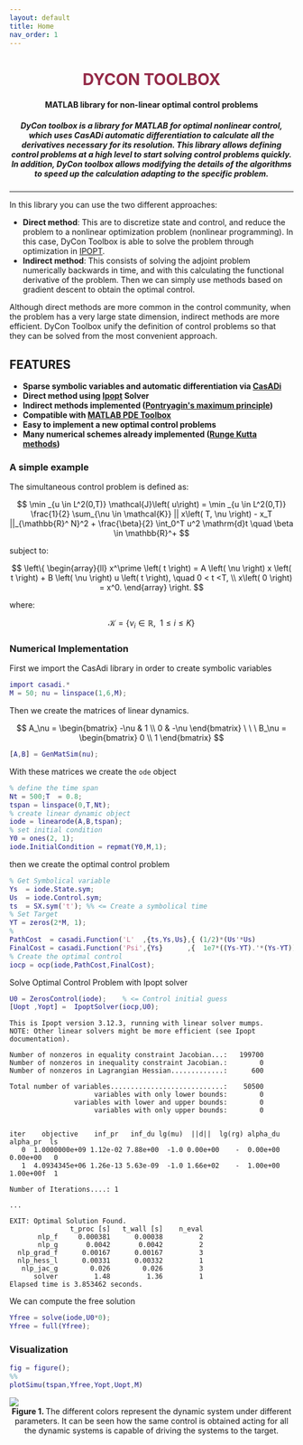 ```yaml
---
layout: default
title: Home
nav_order: 1
---
```

<center>
<h1 style="color:#942947"><b>DYCON TOOLBOX</b></h1>
<h4> <b>MATLAB library for non-linear optimal control problems</b></h4>

<h5>DyCon toolbox is a library for MATLAB for optimal nonlinear control, which uses CasADi automatic differentiation to calculate all the derivatives necessary for its resolution. This library allows defining control problems at a high level to start solving control problems quickly. In addition, DyCon toolbox allows modifying the details of the algorithms to speed up the calculation adapting to the specific problem.</h5>
</center>
<hr>

In this library you can use the two different approaches:

- **Direct method**: This are to discretize state and control, and reduce the problem to a nonlinear optimization problem (nonlinear programming). In this case, DyCon Toolbox is able to solve the problem through optimization in <a href="https://en.wikipedia.org/wiki/IPOPT">IPOPT</a>.
- **Indirect method**: This consists of solving the adjoint problem numerically backwards in time, and with this calculating the functional derivative of the problem. Then we can simply use methods based on gradient descent to obtain the optimal control.

Although direct methods are more common in the control community, when the problem has a very large state dimension, indirect methods are more efficient. DyCon Toolbox  unify the definition of control problems so that they can be solved from the most convenient approach.

<h2><b>FEATURES</b></h2>

- **Sparse symbolic variables and automatic differentiation via <a href="https://web.casadi.org/">CasADi</a>**
- **Direct method using <a href="https://coin-or.github.io/Ipopt/">Ipopt</a> Solver**
- **Indirect methods implemented (<a href="https://en.wikipedia.org/wiki/Pontryagin%27s_maximum_principle">Pontryagin's maximum principle</a>)**
- **Compatible with <a href="https://es.mathworks.com/products/pde.html">MATLAB PDE Toolbox</a>**
- **Easy to implement a new optimal control problems**
- **Many numerical schemes already implemented (<a href="https://en.wikipedia.org/wiki/List_of_Runge%E2%80%93Kutta_methods">Runge Kutta methods</a>)**

### A simple example

The simultaneous control problem is defined as:

$$
\min _{u \in L^2(0,T)} \mathcal{J}\left( u\right) = 
\min _{u \in L^2(0,T)} \frac{1}{2}  \sum_{\nu \in \mathcal{K}}  || x\left( T, \nu \right) - x_T ||_{\mathbb{R}^ N}^2  + 
\frac{\beta}{2} \int_0^T u^2 \mathrm{d}t \quad \beta \in \mathbb{R}^+
$$

subject to:

$$
\left\{
\begin{array}{ll}
x^\prime \left( t \right) = A \left( \nu \right) x \left( t \right) + B \left( \nu \right) u \left( t \right), \quad 0 < t <T, \\
x\left( 0 \right) = x^0.
\end{array}
\right.
$$

where:

$$
\mathcal{K}= \left\{ \nu_i \in \mathbb{R}, \enspace 1\leq i \leq K \right\}
$$

### Numerical Implementation

First we import the CasAdi library in order to create symbolic variables

```matlab
import casadi.*
M = 50; nu = linspace(1,6,M);
```
Then we create the matrices of linear dynamics.

$$
A_\nu = \begin{bmatrix}
  -\nu & 1 \\
  0    & -\nu
\end{bmatrix} \ \ \ 
B_\nu = \begin{bmatrix}
0 \\
1 
\end{bmatrix}
$$

```matlab
[A,B] = GenMatSim(nu);
```

With these matrices we create the `ode` object

```matlab
% define the time span
Nt = 500;T  = 0.8;
tspan = linspace(0,T,Nt);
% create linear dynamic object
iode = linearode(A,B,tspan);
% set initial condition
Y0 = ones(2, 1);
iode.InitialCondition = repmat(Y0,M,1);
```

then we create the optimal control problem

```matlab
% Get Symbolical variable
Ys  = iode.State.sym;
Us  = iode.Control.sym;
ts  = SX.sym('t'); %% <= Create a symbolical time
% Set Target
YT = zeros(2*M, 1);
%
PathCost  = casadi.Function('L'  ,{ts,Ys,Us},{ (1/2)*(Us'*Us)           });
FinalCost = casadi.Function('Psi',{Ys}      ,{  1e7*((Ys-YT).'*(Ys-YT)) });
% Create the optimal control
iocp = ocp(iode,PathCost,FinalCost);
```

Solve Optimal Control Problem with Ipopt solver

```matlab
U0 = ZerosControl(iode);    % <= Control initial guess
[Uopt ,Yopt] =  IpoptSolver(iocp,U0);
```

```
This is Ipopt version 3.12.3, running with linear solver mumps.
NOTE: Other linear solvers might be more efficient (see Ipopt documentation).

Number of nonzeros in equality constraint Jacobian...:   199700
Number of nonzeros in inequality constraint Jacobian.:        0
Number of nonzeros in Lagrangian Hessian.............:      600

Total number of variables............................:    50500
                     variables with only lower bounds:        0
                variables with lower and upper bounds:        0
                     variables with only upper bounds:        0


iter    objective    inf_pr   inf_du lg(mu)  ||d||  lg(rg) alpha_du alpha_pr  ls
   0  1.0000000e+09 1.12e-02 7.88e+00  -1.0 0.00e+00    -  0.00e+00 0.00e+00   0
   1  4.0934345e+06 1.26e-13 5.63e-09  -1.0 1.66e+02    -  1.00e+00 1.00e+00f  1

Number of Iterations....: 1

...

EXIT: Optimal Solution Found.
               t_proc [s]   t_wall [s]    n_eval
       nlp_f     0.000381      0.00038         2
       nlp_g       0.0042       0.0042         2
  nlp_grad_f      0.00167      0.00167         3
  nlp_hess_l      0.00331      0.00332         1
   nlp_jac_g        0.026        0.026         3
      solver         1.48         1.36         1
Elapsed time is 3.853462 seconds.

```

We can compute the free solution
```matlab
Yfree = solve(iode,U0*0);
Yfree = full(Yfree);
```

### Visualization

```matlab
fig = figure();
%%
plotSimu(tspan,Yfree,Yopt,Uopt,M)
```


<img src="https://deustotech.github.io//DyCon-Blog/assets/imgs/WP01/P0009/copiaRM_01.png">
<center><b>Figure 1. </b>The different colors represent the dynamic system under different parameters. It can be seen how the same control is obtained acting for all the dynamic systems is capable of driving the systems to the target.</center>